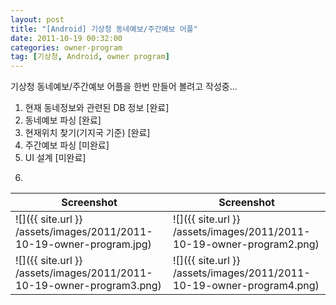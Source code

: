 ```yaml
---
layout: post
title: "[Android] 기상청 동네예보/주간예보 어플"
date: 2011-10-19 00:32:00
categories: owner-program
tag: [기상청, Android, owner program]
---
```


기상청 동네예보/주간예보 어플을 한번 만들어 볼려고 작성중...

1. 현재 동네정보와 관련된 DB 정보 [완료]
2. 동네예보 파싱 [완료]
3. 현재위치 찾기(기지국 기준) [완료]
4. 주간예보 파싱 [미완료]
5. UI 설계 [미완료]
6. ~~~~~~~

| Screenshot | Screenshot |
|--------|--------|
| ![]({{ site.url }} /assets/images/2011/2011-10-19-owner-program.jpg) | ![]({{ site.url }} /assets/images/2011/2011-10-19-owner-program2.png) |
| ![]({{ site.url }} /assets/images/2011/2011-10-19-owner-program3.png) | ![]({{ site.url }} /assets/images/2011/2011-10-19-owner-program4.png) |